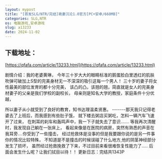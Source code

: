 ```yaml
---
layout: mypost
title: "[首发SLG/NTR/完结]艳妻沉沦1.0官方[PC+安卓/660MB]"
categories: SLG,NTR
os: 电脑游戏,安卓游戏
slug: a13233
date: 2024-11-02
---
```


## 下载地址：

[https://qfafa.com/article/13233.html](https://qfafa.com/article/13233.html)

剧情介绍：我的老婆黄琳，
今年三十岁大大的眼睛标准的鹅蛋脸白里透红的肌肤
吹弹可破加上S型的完美身材无一不深深的吸引这每一个男人！
三十岁的妻子将女性最美的部位发育的都十分完美，
该凸的凸，该翘的翘，简直就是女人的完美身材妻子的父亲是我们学校的副校长，
母亲则是知名大学的教授，家庭条件十分优越，

所以妻子从小就受到了良好的教育，知书达理温柔贤惠。
\-------那天我只记得老婆去了上班后，而我感到有些肚子饿，
就下楼去粥店买粥吃，怎料一辆汽车飞速开了过来，
在刺耳的刹车和轰鸣声中，我一下子就失去了意识.......
等我再次清醒时，我发现自己躺在一张床上，
看起来像是在医院的病房，突然有熟悉的声音在我耳旁....你受到了一些撞击，
经过抢救体是没事的但是我要跟你说的是另一件事你的情况比较特殊，
不知道是不是撞击的时候误碰了什么地方,他的阴茎神经部分发生了损坏，
虽然经过抢救挽救了下来，不过目前来看很难恢复性能力了.....
后面会发生什么呢？让我们拭目以待！！
更新日志：完结共1343P